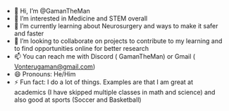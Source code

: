 - 👋 Hi, I’m @GamanTheMan
- 👀 I’m interested in Medicine and STEM overall
- 🌱 I’m currently learning about Neurosurgery and ways to make it safer and faster
- 💞️ I’m looking to collaborate on projects to contribute to my learning and to find opportunities online for better research
- 📫 You can reach me with Discord ( GamanTheMan) or Gmail ( Vonterugaman@gmail.com)
- 😄 Pronouns: He/Him
- ⚡ Fun fact: I do a lot of things. Examples are that I am great at academics (I have skipped multiple classes in math and science) and also good at sports (Soccer and Basketball)

<!---
GamanTheMan/GamanTheMan is a ✨ special ✨ repository because its `README.md` (this file) appears on your GitHub profile.
You can click the Preview link to take a look at your changes.
--->
